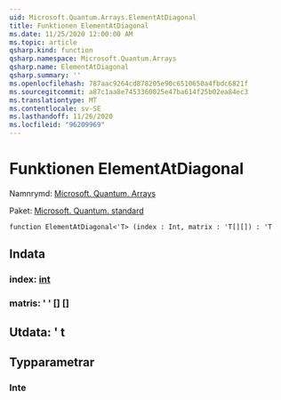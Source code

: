 ```yaml
---
uid: Microsoft.Quantum.Arrays.ElementAtDiagonal
title: Funktionen ElementAtDiagonal
ms.date: 11/25/2020 12:00:00 AM
ms.topic: article
qsharp.kind: function
qsharp.namespace: Microsoft.Quantum.Arrays
qsharp.name: ElementAtDiagonal
qsharp.summary: ''
ms.openlocfilehash: 787aac9264cd878205e90c6510650a4fbdc6821f
ms.sourcegitcommit: a87c1aa8e7453360025e47ba614f25b02ea84ec3
ms.translationtype: MT
ms.contentlocale: sv-SE
ms.lasthandoff: 11/26/2020
ms.locfileid: "96209969"
---
```

# <a name="elementatdiagonal-function"></a>Funktionen ElementAtDiagonal

Namnrymd: [Microsoft. Quantum. Arrays](xref:Microsoft.Quantum.Arrays)

Paket: [Microsoft. Quantum. standard](https://nuget.org/packages/Microsoft.Quantum.Standard)




```qsharp
function ElementAtDiagonal<'T> (index : Int, matrix : 'T[][]) : 'T
```


## <a name="input"></a>Indata

### <a name="index--int"></a>index: [int](xref:microsoft.quantum.lang-ref.int)




### <a name="matrix--t"></a>matris: ' ' [] []





## <a name="output--t"></a>Utdata: ' t



## <a name="type-parameters"></a>Typparametrar

### <a name="t"></a>Inte

